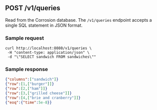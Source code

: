 ## POST /v1/queries

Read from the Corrosion database. The `/v1/queries` endpoint accepts a single SQL statement in JSON format.

### Sample request
```
curl http://localhost:8080/v1/queries \ 
 -H "content-type: application/json" \
 -d "\"SELECT sandwich FROM sandwiches\""
```

### Sample response
```json
{"columns":["sandwich"]}
{"row":[1,["burger"]]}
{"row":[2,["ham"]]}
{"row":[3,["grilled cheese"]]}
{"row":[4,["brie and cranberry"]]}
{"eoq":{"time":5e-8}}
```